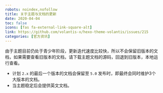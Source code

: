 ```yaml
---
robots: noindex,nofollow
title: 关于主题与文档的更新
date: 2020-04-04
toc: false
icons: [fas fa-external-link-square-alt]
link: https://github.com/volantis-x/hexo-theme-volantis/issues/215
categories: [官方资讯]
---
```


由于主题目前仍处于青少年阶段，更新迭代速度比较快，所以不会保留旧版本的文档，如果需要查看旧版本的文档，请下载主题文档的源码，回退到旧版本，本地运行查看。

- 计划 `2.x` 的最后一个版本的文档会保留至 `5.0` 发布时，即最终会同时维护3个大版本的文档。
- 当主题稳定后会提供英文文档。

<!-- more -->

